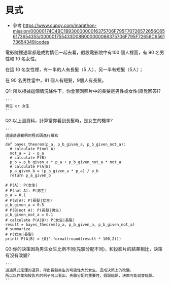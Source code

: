 # 貝式

- 參考 https://www.cupoy.com/marathon-mission/00000174C4BC1B93000000016375706F795F70726572656C656173654355/000001755433D08B000000066375706F795F72656C656173654349/codes


電影院裡通常都是成對情侶一起去看，假設電影院中有100 個人裡面，有 90 名男性和 10 名女性。

在這 10 名女性裡，有一半的人有長髮（5 人），另一半有短髮（5人）；

在 90 名男性當中，81 個人有短髮，9個人有長髮。

Q1: 所以根據這個情況條件下，你會預測照片中的長髮是男性或女性(直覺回答)?


    '''
    男生 or 女生
    '''
    
Q2:以上圖資料，計算當你看到長髮時，是女生的機率?


    '''
    這邊透過範例的程式碼進行撰寫
    '''
    def bayes_theorem(p_a, p_b_given_a, p_b_given_not_a):
      # calculate P(not A)
      not_a = 1 - p_a
      # calculate P(B)
      p_b = p_b_given_a * p_a + p_b_given_not_a * not_a
      # calculate P(A|B)
      p_a_given_b = (p_b_given_a * p_a) / p_b
      return p_a_given_b

    # P(A): P(女生)
    # P(not A): P(男生)
    p_a = 0.1
    # P(B|A): P(長髮|女生)
    p_b_given_a = 0.5
    # P(B|not A): P(長髮|男生)
    p_b_given_not_a = 0.1
    # calculate P(A|B): P(女生|長髮)
    result = bayes_theorem(p_a, p_b_given_a, p_b_given_not_a)
    # summarize
    # P(女生|長髮)
    print('P(A|B) = {0}'.format(round(result * 100,2)))
    
Q3:你的決策因為男生女生比例不同(先驗分配不同)，和投影片的結果相比，決策有沒有改變?


    '''
    透過貝式定理的運算，得出長髮男生的可能性大於女生，造成決策上的改變，
    所以以作業和投影片的例子可以看出，先驗分配的重要性，假設錯誤，決策可能就會錯誤。
    '''
